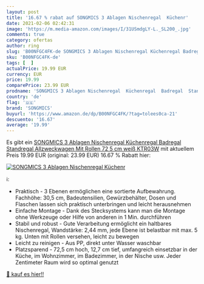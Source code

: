 ```yaml
---
layout: post
title: '16.67 % rabat auf SONGMICS 3 Ablagen Nischenregal  Küchenr'
date: 2021-02-06 02:42:31
image: 'https://m.media-amazon.com/images/I/31USmdgLY-L._SL200_.jpg'
comments: true
category: ofertas
author: ring
slug: 'B00NFGC4FK-de SONGMICS 3 Ablagen Nischenregal Küchenregal Badregal...'
sku: 'B00NFGC4FK-de'
tags: [  ]
actualPrice: 19.99 EUR
currency: EUR
price: 19.99
comparePrice: 23.99 EUR
prodname: 'SONGMICS 3 Ablagen Nischenregal  Küchenregal  Badregal  Standregal  Allzweckwagen Mit Rollen  72 5 cm  weiß KTR03W'
country: 'de'
flag: '🇩🇪'
brand: 'SONGMICS'
buyurl: 'https://www.amazon.de/dp/B00NFGC4FK/?tag=tolees0ca-21'
descuento: '16.67'
average: '19.99'
---
```


Es gibt ein [SONGMICS 3 Ablagen Nischenregal  Küchenregal  Badregal  Standregal  Allzweckwagen Mit Rollen  72 5 cm  weiß KTR03W](https://www.amazon.de/dp/B00NFGC4FK/?tag=tolees0ca-21) mit aktuellem Preis 19.99 EUR (original: 23.99 EUR) 16.67 % Rabatt hier:

[![SONGMICS 3 Ablagen Nischenregal  Küchenr](https://m.media-amazon.com/images/I/31USmdgLY-L._SL200_.jpg)](https://www.amazon.de/dp/B00NFGC4FK/?tag=tolees0ca-21)

ℹ️:

- Praktisch - 3 Ebenen ermöglichen eine sortierte Aufbewahrung. Fachhöhe: 30,5 cm, Badeutensilien, Gewürzbehälter, Dosen und Flaschen lassen sich praktisch unterbringen und leicht herausnehmen
- Einfache Montage - Dank des Stecksystems kann man die Montage ohne Werkzeuge oder Hilfe von anderen in 1 Min. durchführen
- Stabil und robust - Gute Verarbeitung ermöglicht ein haltbares Nischenregal, Wandstärke: 2,44 mm, jede Ebene ist belastbar mit max. 5 kg. Unten mit Rollen versehen, leicht zu bewegen
- Leicht zu reinigen - Aus PP, direkt unter Wasser waschbar
- Platzsparend - 72,5 cm hoch, 12,7 cm tief, umfangreich einsetzbar in der Küche, im Wohnzimmer, im Badezimmer, in der Nische usw. Jeder Zentimeter Raum wird so optimal genutzt

[🛒 kauf es hier!!](https://www.amazon.de/dp/B00NFGC4FK/?tag=tolees0ca-21)
